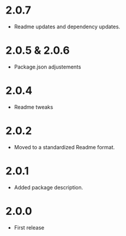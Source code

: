 # 2.0.7
- Readme updates and dependency updates.

# 2.0.5 & 2.0.6
- Package.json adjustements

# 2.0.4
- Readme tweaks

# 2.0.2
- Moved to a standardized Readme format.

# 2.0.1
- Added package description.

# 2.0.0
- First release